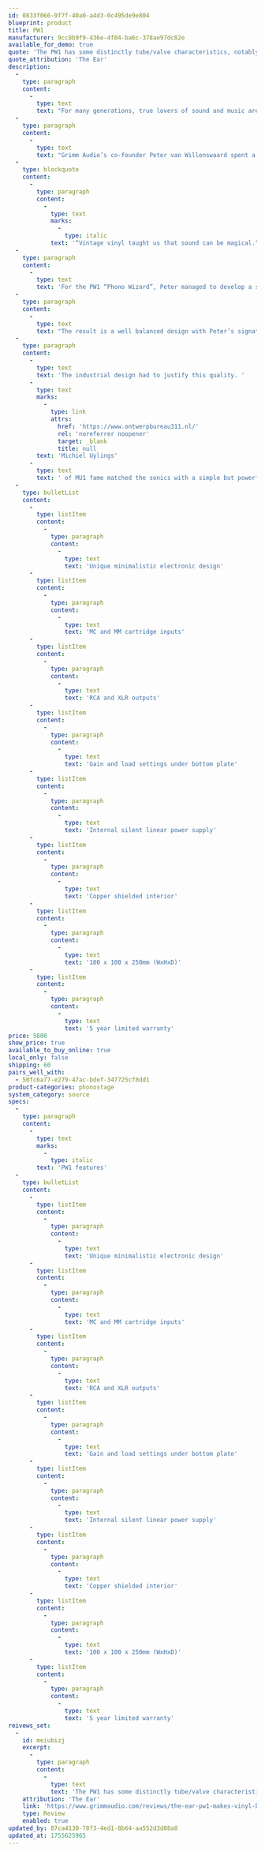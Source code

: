 ```yaml
---
id: 0833f066-9f7f-40a0-a4d3-0c495de9e804
blueprint: product
title: PW1
manufacturer: 9cc8b9f9-436e-4f04-ba6c-378ae97dc82e
available_for_demo: true
quote: 'The PW1 has some distinctly tube/valve characteristics, notably a fluency and openness allied to a balance that is revealing but never hard edged.'
quote_attribution: 'The Ear'
description:
  -
    type: paragraph
    content:
      -
        type: text
        text: "For many generations, true lovers of sound and music are inspired by vinyl playback. Even in these days of high performance digital audio playback systems it is hard to imagine a future without LP’s. There’s just something magical to it.\_"
  -
    type: paragraph
    content:
      -
        type: text
        text: "Grimm Audio’s co-founder Peter van Willenswaard spent a life time designing and improving phono preamps, both in solid state and with tubes. Of all stages of audio amplification, phono preamplifiers pose the biggest challenges to a designer. With moving coil cartridges, deep bass signals of a mere 50 nV require no less than 90 dB amplification!\_"
  -
    type: blockquote
    content:
      -
        type: paragraph
        content:
          -
            type: text
            marks:
              -
                type: italic
            text: '“Vintage vinyl taught us that sound can be magical.“'
  -
    type: paragraph
    content:
      -
        type: text
        text: 'For the PW1 “Phono Wizard”, Peter managed to develop a solid state phono preamplifier that matches his best tube based designs. Peter believes that designing a good phono preamp is not about achieving the lowest possible harmonic distortion as an isolated parameter. He searches for an elegantly minimalistic circuit design in which he optimizes the ‘electric environment’ of all the active components, in conjunction with a meticulously tuned power supply. Needless to say that passive components like capacitors and resistors are carefully picked.'
  -
    type: paragraph
    content:
      -
        type: text
        text: "The result is a well balanced design with Peter’s signature sound, that is very spacious, detailed and open, but at the same time rhythmically addictive and emotionally involving.\_"
  -
    type: paragraph
    content:
      -
        type: text
        text: 'The industrial design had to justify this quality. '
      -
        type: text
        marks:
          -
            type: link
            attrs:
              href: 'https://www.ontwerpbureau311.nl/'
              rel: 'noreferrer noopener'
              target: _blank
              title: null
        text: 'Michiel Uylings'
      -
        type: text
        text: ' of MU1 fame matched the sonics with a simple but powerful cabinet shape and Grimm Audio’s design team made the copper shielded interior look like a piece of art. Truly a design for generations to come.'
  -
    type: bulletList
    content:
      -
        type: listItem
        content:
          -
            type: paragraph
            content:
              -
                type: text
                text: 'Unique minimalistic electronic design'
      -
        type: listItem
        content:
          -
            type: paragraph
            content:
              -
                type: text
                text: 'MC and MM cartridge inputs'
      -
        type: listItem
        content:
          -
            type: paragraph
            content:
              -
                type: text
                text: 'RCA and XLR outputs'
      -
        type: listItem
        content:
          -
            type: paragraph
            content:
              -
                type: text
                text: 'Gain and load settings under bottom plate'
      -
        type: listItem
        content:
          -
            type: paragraph
            content:
              -
                type: text
                text: 'Internal silent linear power supply'
      -
        type: listItem
        content:
          -
            type: paragraph
            content:
              -
                type: text
                text: 'Copper shielded interior'
      -
        type: listItem
        content:
          -
            type: paragraph
            content:
              -
                type: text
                text: '100 x 100 x 250mm (WxHxD)'
      -
        type: listItem
        content:
          -
            type: paragraph
            content:
              -
                type: text
                text: '5 year limited warranty'
price: 5800
show_price: true
available_to_buy_online: true
local_only: false
shipping: 60
pairs_well_with:
  - 50fc6a77-e279-47ac-bdef-347725cf8dd1
product-categories: phonostage
system_category: source
specs:
  -
    type: paragraph
    content:
      -
        type: text
        marks:
          -
            type: italic
        text: 'PW1 features'
  -
    type: bulletList
    content:
      -
        type: listItem
        content:
          -
            type: paragraph
            content:
              -
                type: text
                text: 'Unique minimalistic electronic design'
      -
        type: listItem
        content:
          -
            type: paragraph
            content:
              -
                type: text
                text: 'MC and MM cartridge inputs'
      -
        type: listItem
        content:
          -
            type: paragraph
            content:
              -
                type: text
                text: 'RCA and XLR outputs'
      -
        type: listItem
        content:
          -
            type: paragraph
            content:
              -
                type: text
                text: 'Gain and load settings under bottom plate'
      -
        type: listItem
        content:
          -
            type: paragraph
            content:
              -
                type: text
                text: 'Internal silent linear power supply'
      -
        type: listItem
        content:
          -
            type: paragraph
            content:
              -
                type: text
                text: 'Copper shielded interior'
      -
        type: listItem
        content:
          -
            type: paragraph
            content:
              -
                type: text
                text: '100 x 100 x 250mm (WxHxD)'
      -
        type: listItem
        content:
          -
            type: paragraph
            content:
              -
                type: text
                text: '5 year limited warranty'
reivews_set:
  -
    id: meiubizj
    excerpt:
      -
        type: paragraph
        content:
          -
            type: text
            text: 'The PW1 has some distinctly tube/valve characteristics, notably a fluency and openness allied to a balance that is revealing but never hard edged. It brings the power of solid state to the party however and has the very low noise that such tech can provide for the modern music lover. The Grimm PW1 is a good looking, great sounding winner, if you want to hear more of what’s in those grooves do not overlook it.”'
    attribution: 'The Ear'
    link: 'https://www.grimmaudio.com/reviews/the-ear-pw1-makes-vinyl-better/'
    type: Review
    enabled: true
updated_by: 87ca4130-78f3-4ed1-8b64-aa552d3d08a8
updated_at: 1755625965
---
```

